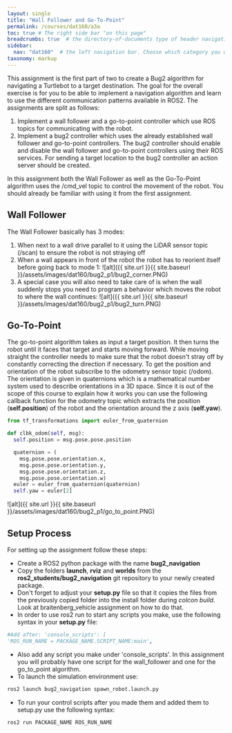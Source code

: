 ```yaml
---
layout: single
title: "Wall Follower and Go-To-Point"
permalink: /courses/dat160/a3a
toc: true # The right side bar "on this page"
breadcrumbs: true  # the directory-of-documents type of header navigation
sidebar:
  nav: "dat160"  # the left navigation bar. Choose which category you want.
taxonomy: markup
---
```


This assignment is the first part of two to create a Bug2 algorithm for navigating a Turtlebot to a target destination. The goal for the overall exercise is for you to be able to implement a navigation algorithm and learn to use the different communication patterns available in ROS2. The assignments are split as follows:

1. Implement a wall follower and a go-to-point controller which use ROS topics for communicating with the robot.
2. Implement a bug2 controller which uses the already established wall follower and go-to-point controllers. The bug2 controller should enable and disable the wall follower and go-to-point controllers using their ROS services. For sending a target location to the bug2 controller an action server should be created.

In this assignment both the Wall Follower as well as the Go-To-Point algorithm uses the /cmd_vel topic to control the movement of the robot. You should already be familiar with using it from the first assignment.

## Wall Follower
The Wall Follower basically has 3 modes:

1. When next to a wall drive parallel to it using the LiDAR sensor topic (/scan) to ensure the robot is not straying off
2. When a wall appears in front of the robot the robot has to reorient itself before going back to mode 1:
    ![alt]({{ site.url }}{{ site.baseurl }}/assets/images/dat160/bug2_p1/bug2_corner.PNG)
3. A special case you will also need to take care of is when the wall suddenly stops you need to program a behavior which moves the robot to where the wall continues:
    ![alt]({{ site.url }}{{ site.baseurl }}/assets/images/dat160/bug2_p1/bug2_turn.PNG)


## Go-To-Point

The go-to-point algorithm takes as input a target position. It then turns the robot until it faces that target and starts moving forward. While moving straight the controller needs to make sure that the robot doesn't stray off by constantly correcting the direction if necessary. To get the position and orientation of the robot subscribe to the odometry sensor topic (/odom). The orientation is given in quaternions which is a mathematical number system used to describe orientations in a 3D space. Since it is out of the scope of this course to explain how it works you can use the following callback function for the odometry topic which extracts the position (**self.position**) of the robot and the orientation around the z axis (**self.yaw**).

```python
from tf_transformations import euler_from_quaternion

def clbk_odom(self, msg):
  self.position = msg.pose.pose.position

  quaternion = (
    msg.pose.pose.orientation.x,
    msg.pose.pose.orientation.y,
    msg.pose.pose.orientation.z,
    msg.pose.pose.orientation.w)
  euler = euler_from_quaternion(quaternion)
  self.yaw = euler[2]
```

![alt]({{ site.url }}{{ site.baseurl }}/assets/images/dat160/bug2_p1/go_to_point.PNG)


## Setup Process
For setting up the assignment follow these steps:

* Create a ROS2 python package with the name **bug2_navigation**
* Copy the folders **launch**, **rviz** and **worlds** from the **ros2_students/bug2_navigation** git repository to your newly created package.
* Don't forget to adjust your **setup.py** file so that it copies the files from the previously copied folder into the install folder during *colcon build*. Look at braitenberg_vehicle assignment on how to do that.
* In order to use ros2 run to start any scripts you make, use the following syntax in your **setup.py** file:
```python
#Add after: 'console_scripts': [
'ROS_RUN_NAME = PACKAGE_NAME.SCRIPT_NAME:main',
``` 
* Also add any script you make under 'console_scripts'. In this assignment you will probably have one script for the wall_follower and one for the go_to_point algorithm.
* To launch the simulation environment use:
```bash
ros2 launch bug2_navigation spawn_robot.launch.py
```
* To run your control scripts after you made them and added them to setup.py use the following syntax:
```bash
ros2 run PACKAGE_NAME ROS_RUN_NAME
```
